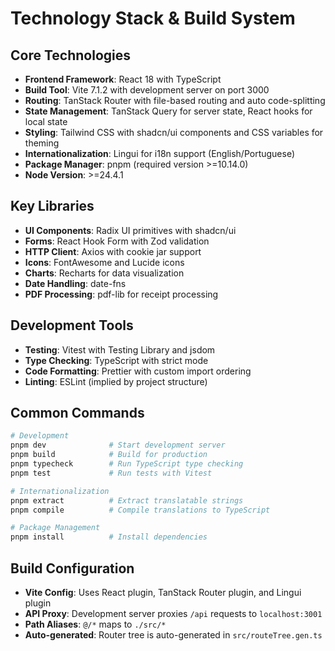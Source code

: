 # Technology Stack & Build System

## Core Technologies

- **Frontend Framework**: React 18 with TypeScript
- **Build Tool**: Vite 7.1.2 with development server on port 3000
- **Routing**: TanStack Router with file-based routing and auto code-splitting
- **State Management**: TanStack Query for server state, React hooks for local state
- **Styling**: Tailwind CSS with shadcn/ui components and CSS variables for theming
- **Internationalization**: Lingui for i18n support (English/Portuguese)
- **Package Manager**: pnpm (required version >=10.14.0)
- **Node Version**: >=24.4.1

## Key Libraries

- **UI Components**: Radix UI primitives with shadcn/ui
- **Forms**: React Hook Form with Zod validation
- **HTTP Client**: Axios with cookie jar support
- **Icons**: FontAwesome and Lucide icons
- **Charts**: Recharts for data visualization
- **Date Handling**: date-fns
- **PDF Processing**: pdf-lib for receipt processing

## Development Tools

- **Testing**: Vitest with Testing Library and jsdom
- **Type Checking**: TypeScript with strict mode
- **Code Formatting**: Prettier with custom import ordering
- **Linting**: ESLint (implied by project structure)

## Common Commands

```bash
# Development
pnpm dev              # Start development server
pnpm build            # Build for production
pnpm typecheck        # Run TypeScript type checking
pnpm test             # Run tests with Vitest

# Internationalization
pnpm extract          # Extract translatable strings
pnpm compile          # Compile translations to TypeScript

# Package Management
pnpm install          # Install dependencies
```

## Build Configuration

- **Vite Config**: Uses React plugin, TanStack Router plugin, and Lingui plugin
- **API Proxy**: Development server proxies `/api` requests to `localhost:3001`
- **Path Aliases**: `@/*` maps to `./src/*`
- **Auto-generated**: Router tree is auto-generated in `src/routeTree.gen.ts`